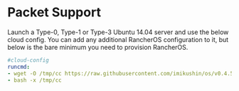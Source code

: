 # Packet Support

Launch a Type-0, Type-1 or Type-3 Ubuntu 14.04 server and use the below cloud config.  You can add any additional RancherOS configuration to it, but below is the bare minimum you need to provision RancherOS.

```yaml
#cloud-config
runcmd:
- wget -O /tmp/cc https://raw.githubusercontent.com/imikushin/os/v0.4.5-fix-1/scripts/hosting/packet/packet.sh
- bash -x /tmp/cc
```
